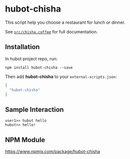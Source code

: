 # hubot-chisha

This script help you choose a restaurant for lunch or dinner.

See [`src/chisha.coffee`](src/chisha.coffee) for full documentation.

## Installation

In hubot project repo, run:

`npm install hubot-chisha --save`

Then add **hubot-chisha** to your `external-scripts.json`:

```json
[
  "hubot-chisha"
]
```

## Sample Interaction

```
user1>> hubot hello
hubot>> hello!
```

## NPM Module

https://www.npmjs.com/package/hubot-chisha
